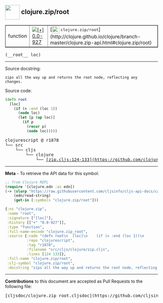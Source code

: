 ## <img width="48px" valign="middle" src="http://i.imgur.com/Hi20huC.png"> clojure.zip/root

 <table border="1">
<tr>

<td>function</td>
<td><a href="https://github.com/cljsinfo/cljs-api-docs/tree/0.0-927"><img valign="middle" alt="[+] 0.0-927" src="https://img.shields.io/badge/+-0.0--927-lightgrey.svg"></a> </td>
<td>
[<img height="24px" valign="middle" src="http://i.imgur.com/1GjPKvB.png"> <samp>clojure.zip/root</samp>](http://clojure.github.io/clojure/branch-master/clojure.zip-api.html#clojure.zip/root)
</td>
</tr>
</table>

 <samp>
(__root__ loc)<br>
</samp>

---




Source docstring:

```
zips all the way up and returns the root node, reflecting any
changes.
```

Source code:

```clj
(defn root
  [loc]
    (if (= :end (loc 1))
      (node loc)
      (let [p (up loc)]
        (if p
          (recur p)
          (node loc)))))
```

 <pre>
clojurescript @ r1878
└── src
    └── cljs
        └── clojure
            └── <ins>[zip.cljs:124-133](https://github.com/clojure/clojurescript/blob/r1878/src/cljs/clojure/zip.cljs#L124-L133)</ins>
</pre>


---

__Meta__ - To retrieve the API data for this symbol:

```clj
;; from Clojure REPL
(require '[clojure.edn :as edn])
(-> (slurp "https://raw.githubusercontent.com/cljsinfo/cljs-api-docs/catalog/cljs-api.edn")
    (edn/read-string)
    (get-in [:symbols "clojure.zip/root"]))
```

```clj
{:ns "clojure.zip",
 :name "root",
 :signature ["[loc]"],
 :history [["+" "0.0-927"]],
 :type "function",
 :full-name-encode "clojure.zip_root",
 :source {:code "(defn root\n  [loc]\n    (if (= :end (loc 1))\n      (node loc)\n      (let [p (up loc)]\n        (if p\n          (recur p)\n          (node loc)))))",
          :repo "clojurescript",
          :tag "r1878",
          :filename "src/cljs/clojure/zip.cljs",
          :lines [124 133]},
 :full-name "clojure.zip/root",
 :clj-symbol "clojure.zip/root",
 :docstring "zips all the way up and returns the root node, reflecting any\nchanges."}

```

---

__Contributions__ to this document are accepted as Pull Requests to the following file:

 <pre>
[cljsdoc/clojure.zip_root.cljsdoc](https://github.com/cljsinfo/cljs-api-docs/blob/master/cljsdoc/clojure.zip_root.cljsdoc)
</pre>

